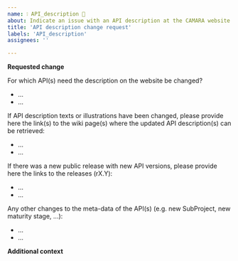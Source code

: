 ```yaml
---
name: ❕ API_description 📝
about: Indicate an issue with an API description at the CAMARA website
title: 'API description change request'
labels: 'API_description'
assignees: ''

---
```


**Requested change**

For which API(s) need the description on the website be changed?

* ...
* ...

If API description texts or illustrations have been changed, please provide here the link(s) to the wiki page(s) where the updated API description(s) can be retrieved: 

* ...
* ...

If there was a new public release with new API versions, please provide here the links to the releases (rX.Y):

* ...
* ...

Any other changes to the meta-data of the API(s) (e.g. new SubProject, new maturity stage, ...):

* ...
* ...

**Additional context**
<!-- Add any other context or change request (e.g. TSC repo status transition)  -->
